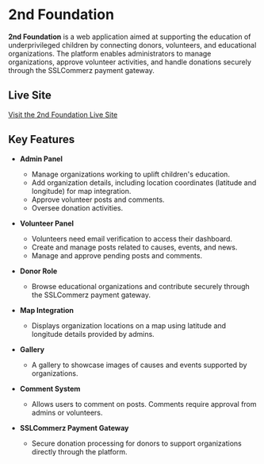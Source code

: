 
# 2nd Foundation

**2nd Foundation** is a web application aimed at supporting the education of underprivileged children by connecting donors, volunteers, and educational organizations. The platform enables administrators to manage organizations, approve volunteer activities, and handle donations securely through the SSLCommerz payment gateway.

## Live Site
[Visit the 2nd Foundation Live Site](http://2ndfoundation.liveblog365.com/)

## Key Features

- **Admin Panel**
  - Manage organizations working to uplift children's education.
  - Add organization details, including location coordinates (latitude and longitude) for map integration.
  - Approve volunteer posts and comments.
  - Oversee donation activities.

- **Volunteer Panel**
  - Volunteers need email verification to access their dashboard.
  - Create and manage posts related to causes, events, and news.
  - Manage and approve pending posts and comments.

- **Donor Role**
  - Browse educational organizations and contribute securely through the SSLCommerz payment gateway.

- **Map Integration**
  - Displays organization locations on a map using latitude and longitude details provided by admins.

- **Gallery**
  - A gallery to showcase images of causes and events supported by organizations.

- **Comment System**
  - Allows users to comment on posts. Comments require approval from admins or volunteers.

- **SSLCommerz Payment Gateway**
  - Secure donation processing for donors to support organizations directly through the platform.
